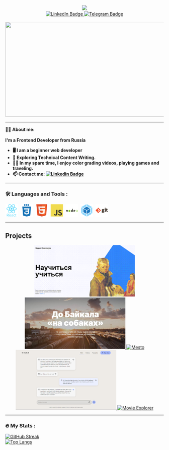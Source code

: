 <div id="header" align="center">
  <img src="https://media.giphy.com/media/xT9IgG50Fb7Mi0prBC/giphy.gif" width="228"/>
</div>
<div id="badges" align="center">
  <a href="https://www.linkedin.com/in/rinat-muzhaurov-14b249240/">
    <img src="https://img.shields.io/badge/LinkedIn-blue?style=for-the-badge&logo=linkedin&logoColor=white" alt="LinkedIn Badge"/>
  </a>
  <a href="https://t.me/luftwafli">
    <img src="https://img.shields.io/badge/Telegram-blue?style=for-the-badge&logo=telegram&logoColor=white" alt="Telegram Badge"/>
  </a>
</div>
<div align="center">
<img src="https://komarev.com/ghpvc/?username=rinatmujaurov&style=flat-square&color=blue" alt=""/>
</div>
<div align="center">
  <img src="https://media.giphy.com/media/L8K62iTDkzGX6/giphy.gif" width="600" height="300"/>
</div>

---

:man_technologist: <b>About me: <br/></br>I'm a Frontend Developer from Russia
- :desktop_computer: I am a beginner web developer
- :seedling: Exploring Technical Content Writing.
- :man_artist: In my spare time, I enjoy color grading videos, playing games and traveling.
- :mailbox: Contact  me: [![Linkedin Badge](https://img.shields.io/badge/-LinkedIn-blue?style=flat&logo=Linkedin&logoColor=white)](https://www.linkedin.com/in/rinat-muzhaurov-14b249240/)</b>

---

### :hammer_and_wrench: Languages and Tools :

<div>
  <img src="https://github.com/devicons/devicon/blob/master/icons/react/react-original-wordmark.svg" title="React" alt="React" width="40" height="40"/>&nbsp;
  <img src="https://github.com/devicons/devicon/blob/master/icons/css3/css3-plain-wordmark.svg"  title="CSS3" alt="CSS" width="40" height="40"/>&nbsp;
  <img src="https://github.com/devicons/devicon/blob/master/icons/html5/html5-original.svg" title="HTML5" alt="HTML" width="40" height="40"/>&nbsp;
  <img src="https://github.com/devicons/devicon/blob/master/icons/javascript/javascript-original.svg" title="JavaScript" alt="JavaScript" width="40" height="40"/>&nbsp;
  <img src="https://github.com/devicons/devicon/blob/master/icons/nodejs/nodejs-original-wordmark.svg" title="NodeJS" alt="NodeJS" width="40" height="40"/>&nbsp;
  <img src="https://raw.githubusercontent.com/devicons/devicon/1119b9f84c0290e0f0b38982099a2bd027a48bf1/icons/webpack/webpack-original.svg" title="Webpack" alt="Webpack" width="40" height="40"/>&nbsp;
  <img src="https://github.com/devicons/devicon/blob/master/icons/git/git-original-wordmark.svg" title="Git" **alt="Git" width="40" height="40"/>
</div>

---

## Projects

<div align="center">
  <a href="https://github.com/RinatMujaurov/how-to-learn" target="_blank">
    <img src="https://github.com/Tatty13/imgs-for-README/blob/main/how-to-learn.gif?raw=true" title="How to learn" alt="How to learn" width="320"/>
  </a>
  
  <a href="https://github.com/RinatMujaurov/russian-travel" target="_blank">
    <img src="https://github.com/Tatty13/imgs-for-README/blob/main/russian-travel-upd.jpg?raw=true" title="Russian Travel" alt="Russian Travel" width="320"/>
  </a>
  
  <a href="https://github.com/RinatMujaurov/react-mesto-api-full-gha/tree/main/frontend" target="_blank">
    <img src="https://hostingkartinok.com/show-image.php?id=e5551949a78dc4a2698cf41fbb4805f5?raw=true" title="Mesto" alt="Mesto" width="320"/>
  </a>

  <a href="https://github.com/Tatty13/chatty-ai" target="_blank">
    <img src="https://raw.githubusercontent.com/Tatty13/imgs-for-README/main/chatty-ai-main.png?raw=true" title="Chatty-AI" alt="Chatty-ai" width="320"/>
  </a>

   <a href="https://github.com/RinatMujaurov/movies-explorer-frontend" target="_blank">
    <img src="https://hostingkartinok.com/show-image.php?id=6b6e73ceb912bbb85c25e204ca1db2a7?raw=true" title="Movie Explorer" alt="Movie Explorer" width="320"/>
  </a>
</div>
  
---

### :fire: My Stats :
[![GitHub Streak](http://github-readme-streak-stats.herokuapp.com?user=rinatmujaurov&theme=dark&background=000000)](https://git.io/streak-stats)<br/>
[![Top Langs](https://github-readme-stats.vercel.app/api/top-langs/?username=rinatmujaurov&layout=compact&theme=vision-friendly-dark)](https://github.com/anuraghazra/github-readme-stats)
